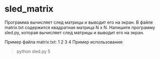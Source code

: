# sled_matrix
Программа вычисляет след матрицы и выводит его на экран.
В файле matrix.txt содержится квадратная матрица N x N.
Напишите программу sled.py, которая вычисляет след матрицы и выводит его на экран.

Пример файла matrix.txt:
1 2
3 4
Пример использования:
> python sled.py
5
